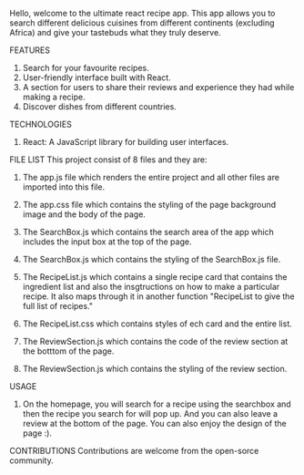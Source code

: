 Hello, welcome to the ultimate react recipe app. This app allows you to search different delicious cuisines from different continents (excluding Africa) and give your tastebuds what they truly deserve.

FEATURES
1. Search for your favourite recipes.
2. User-friendly interface built with React.
3. A section for users to share their reviews and experience they had while making a recipe.
4. Discover dishes from different countries.

TECHNOLOGIES
1. React: A JavaScript library for building user interfaces.

FILE LIST
This project consist of 8 files and they are:
  1. The app.js file which renders the entire project and all other files are imported into this file.

  2. The app.css file which contains the styling of the page background image and the body of the page.

  3. The SearchBox.js which contains the search area of the app which includes the input box at the top of the page.

  4. The SearchBox.js which contains the styling of the SearchBox.js file.

  5. The RecipeList.js which contains a single recipe card that contains the ingredient list and also the insgtructions on how to make a particular recipe. It also maps through it in another function "RecipeList to give the full list of recipes."

  6. The RecipeList.css which contains styles of ech card and the entire list.

  7. The ReviewSection.js which contains the code of the review section at the botttom of the page.

  8. The ReviewSection.js which contains the styling of the review section.

  USAGE
  1. On the homepage, you will search for a recipe using the searchbox and then the recipe you search for will pop up. And you can also leave a review at the bottom of the page. You can also enjoy the design of the page :). 

  CONTRIBUTIONS
  Contributions are welcome from the open-sorce community. 